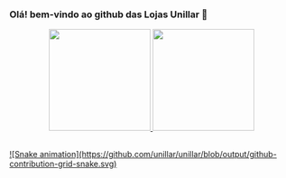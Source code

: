 ### Olá! bem-vindo ao github das Lojas Unillar 👋

<div align="center">
  <a href="https://github.com/unillar">
  <img height="180em" src="https://github-readme-stats.vercel.app/api?username=unillar&show_icons=true&theme=dracula&include_all_commits=true&count_private=true"/>
    
  <img height="180em" src="https://github-readme-stats.vercel.app/api/top-langs/?username=unillar&layout=compact&langs_count=7&theme=dracula"/>
</div>
  
  ##
 
<div>  
  ![Snake animation](https://github.com/unillar/unillar/blob/output/github-contribution-grid-snake.svg)
</div>
